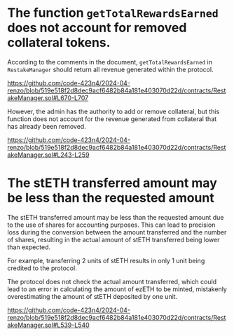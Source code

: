 # The function `getTotalRewardsEarned` does not account for removed collateral tokens.
According to the comments in the document, `getTotalRewardsEarned` in `RestakeManager` should return all revenue generated within the protocol. 

https://github.com/code-423n4/2024-04-renzo/blob/519e518f2d8dec9acf6482b84a181e403070d22d/contracts/RestakeManager.sol#L670-L707

However, the admin has the authority to add or remove collateral, but this function does not account for the revenue generated from collateral that has already been removed.

https://github.com/code-423n4/2024-04-renzo/blob/519e518f2d8dec9acf6482b84a181e403070d22d/contracts/RestakeManager.sol#L243-L259

# The stETH transferred amount may be less than the requested amount
The stETH transferred amount may be less than the requested amount due to the use of shares for accounting purposes. This can lead to precision loss during the conversion between the amount transferred and the number of shares, resulting in the actual amount of stETH transferred being lower than expected.

For example, transferring 2 units of stETH results in only 1 unit being credited to the protocol.

The protocol does not check the actual amount transferred, which could lead to an error in calculating the amount of ezETH to be minted, mistakenly overestimating the amount of stETH deposited by one unit.

https://github.com/code-423n4/2024-04-renzo/blob/519e518f2d8dec9acf6482b84a181e403070d22d/contracts/RestakeManager.sol#L539-L540






